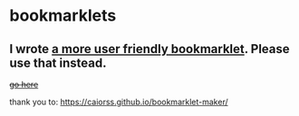 # bookmarklets

## I wrote [a more user friendly bookmarklet](https://github.com/TristanTrim/brightmarklet). Please use that instead.

~~[go here](https://tristantrim.github.io/bookmarklets/)~~


thank you to: https://caiorss.github.io/bookmarklet-maker/
